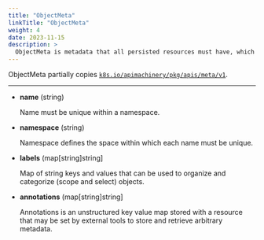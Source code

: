 ```yaml
---
title: "ObjectMeta"
linkTitle: "ObjectMeta"
weight: 4
date: 2023-11-15
description: >
  ObjectMeta is metadata that all persisted resources must have, which includes all objects users must create.
---
```


ObjectMeta partially copies [`k8s.io/apimachinery/pkg/apis/meta/v1`].

---

* **name** (string)

	Name must be unique within a namespace.

* **namespace** (string)

	Namespace defines the space within which each name must be unique.

* **labels** (map[string]string]

	Map of string keys and values that can be used to organize and categorize (scope and select) objects.

* **annotations** (map[string]string]

	Annotations is an unstructured key value map stored with a resource that may be set by external tools to store and retrieve arbitrary metadata.



[`k8s.io/apimachinery/pkg/apis/meta/v1`]: https://kubernetes.io/docs/reference/kubernetes-api/common-definitions/object-meta/
